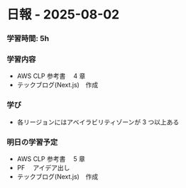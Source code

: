 # 日報 - 2025-08-02

### 学習時間: 5h

### 学習内容

- AWS CLP 参考書　 4 章
- テックブログ(Next.js)　作成

### 学び

- 各リージョンにはアベイラビリティゾーンが 3 つ以上ある

### 明日の学習予定

- AWS CLP 参考書　 5 章
- PF 　アイデア出し
- テックブログ(Next.js)　作成
